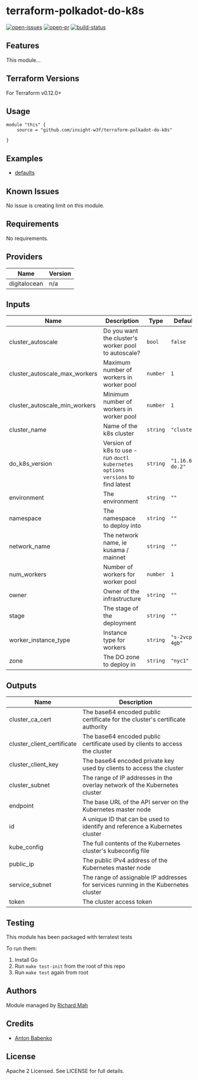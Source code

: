 # terraform-polkadot-do-k8s

[![open-issues](https://img.shields.io/github/issues-raw/insight-w3f/terraform-polkadot-do-k8s?style=for-the-badge)](https://github.com/insight-w3f/terraform-polkadot-do-k8s/issues)
[![open-pr](https://img.shields.io/github/issues-pr-raw/insight-w3f/terraform-polkadot-do-k8s?style=for-the-badge)](https://github.com/insight-w3f/terraform-polkadot-do-k8s/pulls)
[![build-status](https://img.shields.io/circleci/build/gh/insight-w3f/terraform-polkadot-do-k8s?style=for-the-badge)](https://circleci.com/gh/insight-w3f/terraform-polkadot-do-k8s)


## Features

This module...

## Terraform Versions

For Terraform v0.12.0+

## Usage

```
module "this" {
    source = "github.com/insight-w3f/terraform-polkadot-do-k8s"

}
```
## Examples

- [defaults](https://github.com/insight-w3f/terraform-polkadot-do-k8s/tree/master/examples/defaults)

## Known  Issues
No issue is creating limit on this module.

<!-- BEGINNING OF PRE-COMMIT-TERRAFORM DOCS HOOK -->
## Requirements

No requirements.

## Providers

| Name | Version |
|------|---------|
| digitalocean | n/a |

## Inputs

| Name | Description | Type | Default | Required |
|------|-------------|------|---------|:--------:|
| cluster\_autoscale | Do you want the cluster's worker pool to autoscale? | `bool` | `false` | no |
| cluster\_autoscale\_max\_workers | Maximum number of workers in worker pool | `number` | `1` | no |
| cluster\_autoscale\_min\_workers | Minimum number of workers in worker pool | `number` | `1` | no |
| cluster\_name | Name of the k8s cluster | `string` | `"cluster"` | no |
| do\_k8s\_version | Version of k8s to use - run `doctl kubernetes options versions` to find latest | `string` | `"1.16.6-do.2"` | no |
| environment | The environment | `string` | `""` | no |
| namespace | The namespace to deploy into | `string` | `""` | no |
| network\_name | The network name, ie kusama / mainnet | `string` | `""` | no |
| num\_workers | Number of workers for worker pool | `number` | `1` | no |
| owner | Owner of the infrastructure | `string` | `""` | no |
| stage | The stage of the deployment | `string` | `""` | no |
| worker\_instance\_type | Instance type for workers | `string` | `"s-2vcpu-4gb"` | no |
| zone | The DO zone to deploy in | `string` | `"nyc1"` | no |

## Outputs

| Name | Description |
|------|-------------|
| cluster\_ca\_cert | The base64 encoded public certificate for the cluster's certificate authority |
| cluster\_client\_certificate | The base64 encoded public certificate used by clients to access the cluster |
| cluster\_client\_key | The base64 encoded private key used by clients to access the cluster |
| cluster\_subnet | The range of IP addresses in the overlay network of the Kubernetes cluster |
| endpoint | The base URL of the API server on the Kubernetes master node |
| id | A unique ID that can be used to identify and reference a Kubernetes cluster |
| kube\_config | The full contents of the Kubernetes cluster's kubeconfig file |
| public\_ip | The public IPv4 address of the Kubernetes master node |
| service\_subnet | The range of assignable IP addresses for services running in the Kubernetes cluster |
| token | The cluster access token |

<!-- END OF PRE-COMMIT-TERRAFORM DOCS HOOK -->

## Testing
This module has been packaged with terratest tests

To run them:

1. Install Go
2. Run `make test-init` from the root of this repo
3. Run `make test` again from root

## Authors

Module managed by [Richard Mah](https://github.com/shinyfoil)

## Credits

- [Anton Babenko](https://github.com/antonbabenko)

## License

Apache 2 Licensed. See LICENSE for full details.